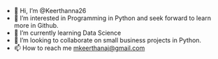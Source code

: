 - 👋 Hi, I’m @Keerthanna26
- 👀 I’m interested in Programming in Python and seek forward to learn more in Github.
- 🌱 I’m currently learning Data Science
- 💞️ I’m looking to collaborate on small business projects in Python.
- 📫 How to reach me mkeerthanaj@gmail.com

<!---
Keerthanna26/Keerthanna26 is a ✨ special ✨ repository because its `README.md` (this file) appears on your GitHub profile.
You can click the Preview link to take a look at your changes.
--->
